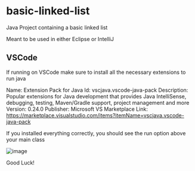 # basic-linked-list
Java Project containing a basic linked list

Meant to be used in either Eclipse or IntelliJ

## VSCode
If running on VSCode make sure to install all the necessary extensions to run java

Name: Extension Pack for Java
Id: vscjava.vscode-java-pack
Description: Popular extensions for Java development that provides Java IntelliSense, debugging, testing, Maven/Gradle support, project management and more
Version: 0.24.0
Publisher: Microsoft
VS Marketplace Link: https://marketplace.visualstudio.com/items?itemName=vscjava.vscode-java-pack

If you installed everything correctly, you should see the run option above your main class

![image](https://user-images.githubusercontent.com/108315483/178658313-62bcdc12-e662-4309-a4e2-36422536abe2.png)

Good Luck!
